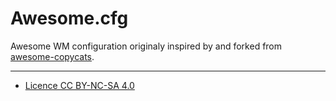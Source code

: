 # Awesome.cfg

Awesome WM configuration originaly inspired by and forked from [awesome-copycats](https://github.com/lcpz/awesome-copycats).

----
* [Licence CC BY-NC-SA 4.0](https://creativecommons.org/licenses/by-nc-sa/4.0/)